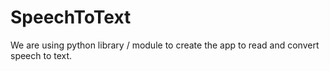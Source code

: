 # SpeechToText
We are using python library / module to create the app to read and convert speech to text.
